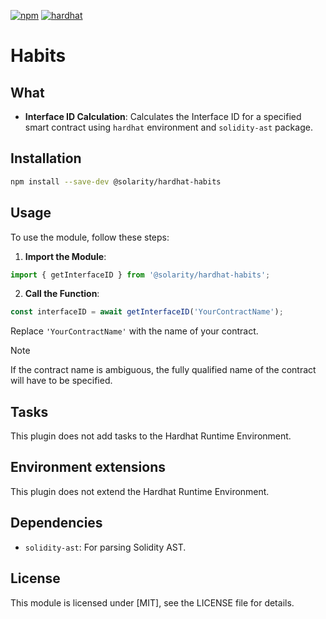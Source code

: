 [![npm](https://img.shields.io/npm/v/@solarity/hardhat-habits.svg)](https://www.npmjs.com/package/@solarity/hardhat-habits) [![hardhat](https://hardhat.org/buidler-plugin-badge.svg?1)](https://hardhat.org)

# Habits

## What

- **Interface ID Calculation**: Calculates the Interface ID for a specified smart contract using `hardhat` environment and `solidity-ast` package.

## Installation

```bash
npm install --save-dev @solarity/hardhat-habits
```

## Usage
To use the module, follow these steps:

1. **Import the Module**:

```typescript
import { getInterfaceID } from '@solarity/hardhat-habits';
```

2. **Call the Function**:

```typescript
const interfaceID = await getInterfaceID('YourContractName');
```

Replace `'YourContractName'` with the name of your contract.

> [!NOTE]
> If the contract name is ambiguous, the fully qualified name of the contract will have to be specified.

## Tasks

This plugin does not add tasks to the Hardhat Runtime Environment.

## Environment extensions

This plugin does not extend the Hardhat Runtime Environment.

## Dependencies

- `solidity-ast`: For parsing Solidity AST.

## License
This module is licensed under [MIT], see the LICENSE file for details.
